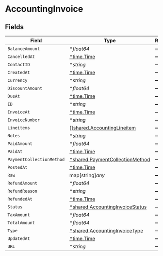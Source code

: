 # AccountingInvoice


## Fields

| Field                                                                                    | Type                                                                                     | Required                                                                                 | Description                                                                              |
| ---------------------------------------------------------------------------------------- | ---------------------------------------------------------------------------------------- | ---------------------------------------------------------------------------------------- | ---------------------------------------------------------------------------------------- |
| `BalanceAmount`                                                                          | **float64*                                                                               | :heavy_minus_sign:                                                                       | N/A                                                                                      |
| `CancelledAt`                                                                            | [*time.Time](https://pkg.go.dev/time#Time)                                               | :heavy_minus_sign:                                                                       | N/A                                                                                      |
| `ContactID`                                                                              | **string*                                                                                | :heavy_minus_sign:                                                                       | N/A                                                                                      |
| `CreatedAt`                                                                              | [*time.Time](https://pkg.go.dev/time#Time)                                               | :heavy_minus_sign:                                                                       | N/A                                                                                      |
| `Currency`                                                                               | **string*                                                                                | :heavy_minus_sign:                                                                       | N/A                                                                                      |
| `DiscountAmount`                                                                         | **float64*                                                                               | :heavy_minus_sign:                                                                       | N/A                                                                                      |
| `DueAt`                                                                                  | [*time.Time](https://pkg.go.dev/time#Time)                                               | :heavy_minus_sign:                                                                       | N/A                                                                                      |
| `ID`                                                                                     | **string*                                                                                | :heavy_minus_sign:                                                                       | N/A                                                                                      |
| `InvoiceAt`                                                                              | [*time.Time](https://pkg.go.dev/time#Time)                                               | :heavy_minus_sign:                                                                       | N/A                                                                                      |
| `InvoiceNumber`                                                                          | **string*                                                                                | :heavy_minus_sign:                                                                       | N/A                                                                                      |
| `Lineitems`                                                                              | [][shared.AccountingLineitem](../../../pkg/models/shared/accountinglineitem.md)          | :heavy_minus_sign:                                                                       | N/A                                                                                      |
| `Notes`                                                                                  | **string*                                                                                | :heavy_minus_sign:                                                                       | N/A                                                                                      |
| `PaidAmount`                                                                             | **float64*                                                                               | :heavy_minus_sign:                                                                       | N/A                                                                                      |
| `PaidAt`                                                                                 | [*time.Time](https://pkg.go.dev/time#Time)                                               | :heavy_minus_sign:                                                                       | N/A                                                                                      |
| `PaymentCollectionMethod`                                                                | [*shared.PaymentCollectionMethod](../../../pkg/models/shared/paymentcollectionmethod.md) | :heavy_minus_sign:                                                                       | N/A                                                                                      |
| `PostedAt`                                                                               | [*time.Time](https://pkg.go.dev/time#Time)                                               | :heavy_minus_sign:                                                                       | N/A                                                                                      |
| `Raw`                                                                                    | map[string]*any*                                                                         | :heavy_minus_sign:                                                                       | N/A                                                                                      |
| `RefundAmount`                                                                           | **float64*                                                                               | :heavy_minus_sign:                                                                       | N/A                                                                                      |
| `RefundReason`                                                                           | **string*                                                                                | :heavy_minus_sign:                                                                       | N/A                                                                                      |
| `RefundedAt`                                                                             | [*time.Time](https://pkg.go.dev/time#Time)                                               | :heavy_minus_sign:                                                                       | N/A                                                                                      |
| `Status`                                                                                 | [*shared.AccountingInvoiceStatus](../../../pkg/models/shared/accountinginvoicestatus.md) | :heavy_minus_sign:                                                                       | N/A                                                                                      |
| `TaxAmount`                                                                              | **float64*                                                                               | :heavy_minus_sign:                                                                       | N/A                                                                                      |
| `TotalAmount`                                                                            | **float64*                                                                               | :heavy_minus_sign:                                                                       | N/A                                                                                      |
| `Type`                                                                                   | [*shared.AccountingInvoiceType](../../../pkg/models/shared/accountinginvoicetype.md)     | :heavy_minus_sign:                                                                       | N/A                                                                                      |
| `UpdatedAt`                                                                              | [*time.Time](https://pkg.go.dev/time#Time)                                               | :heavy_minus_sign:                                                                       | N/A                                                                                      |
| `URL`                                                                                    | **string*                                                                                | :heavy_minus_sign:                                                                       | N/A                                                                                      |